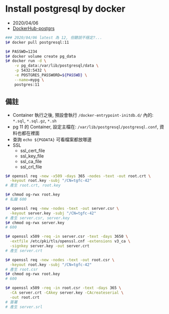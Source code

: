 # Install postgresql by docker

- 2020/04/06
- [DockerHub-postgrs](https://hub.docker.com/_/postgres)


```bash
### 2020/04/06 latest 為 12, 但聽說不穩定?...
$# docker pull postgresql:11

$# PASSWD=1234
$# docker volume create pg_data
$# docker run -d \
    -v pg_data:/var/lib/postgresql/data \
    -p 5432:5432 \
    -e POSTGRES_PASSWORD=${PASSWD} \
    --name=mypg \
    postgres:11
```


## 備註

- Container 執行之後, 預設會執行 `/docker-entrypoint-initdb.d/` 內的: `*.sql`, `*.sql.gz`, `*.sh`
- pg 11 的 Container, 設定主檔在: `/var/lib/postgresql/postgresql.conf`, 資料也都在裡面
- 查詢 `echo ${PGDATA}` 可看檔案都放哪邊
- SSL
  - ssl_cert_file
  - ssl_key_file
  - ssl_ca_file
  - ssl_crl_file


```bash
$# openssl req -new -x509 -days 365 -nodes -text -out root.crt \
  -keyout root.key -subj "/CN=tgfc-42"
# 產生 root.crt, root.key

$# chmod og-rwx root.key
# 私鑰 600

$# openssl req -new -nodes -text -out server.csr \
  -keyout server.key -subj "/CN=tgfc-42"
# 產生 server.csr, server.key
$# chmod og-rwx server.key
# 600

$# openssl x509 -req -in server.csr -text -days 3650 \
  -extfile /etc/pki/tls/openssl.cnf -extensions v3_ca \
  -signkey server.key -out server.crt
# 產生 server.crt

$# openssl req -new -nodes -text -out root.csr \
  -keyout root.key -subj "/CN=tgfc-42"
# 產生 root.csr
$# chmod og-rwx root.key
# 600

$# openssl x509 -req -in root.csr -text -days 365 \
  -CA server.crt -CAkey server.key -CAcreateserial \
  -out root.crt
# 簽署
# 產生 server.srl
```
